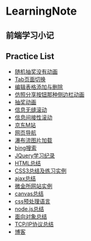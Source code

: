 # LearningNote


前端学习小记
---


Practice List
---

- [随机抽奖没有动画](./s_001抽奖系统/readme.md)
- [Tab页面切换](./s_002Tab切换/readme.md)
- [编辑表格添加与删除](./s_003表格增删/readme.md)
- [仿照分享按钮那种侧边栏动画](./s_004侧边栏滑动动画/readme.md)
- [抽奖动画](./s_005抽奖动画/readme.md)
- [信息无缝滚动](./s_006信息条无缝滚动/readme.md)
- [信息间接性滚动](./s_007信息条间接性滚动/readme.md)
- [京东M站](./s_008JDmobile/readme.md)
- [网页导航](./s_009网页导航/readme.md)
- [瀑布流图片加载](./s_010图片的瀑布流布局/readme.md)
- [bing搜索](./s_011智能搜索框/readme.md)
- [JQuery学习纪录](./s_012jquery练习项目&js纪录)
- [HTML总结](./s_013HTML知识点总结)
- [CSS3总结及练习实例](./s_014CSS3知识点总结/CSS&CSS3知识点总结.md)
- [ajax总结](./s_015ajax/ajax.md)
- [微金所网站实例](./s_016框架和模板引擎/Bootstrap/weijinsuo/index.html)
- [canvas总结](./s_017canvas/canvas&svg.md)
- [css预处理语言](./s_018css框架)
- [node.js总结](./s_019nodejs/node.js.md)
- [面向对象总结](./s_020面向对象/faceToObject.md)
- [TCP/IP协议总结](./s_021TCP协议和IP协议/readme.md)
- [博客](./s_022myBlog/BlogNote.md)




​





